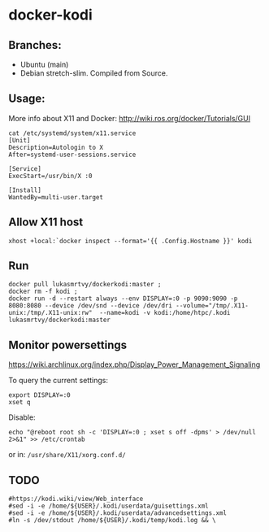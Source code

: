# docker-kodi

## Branches:
- Ubuntu (main)
- Debian stretch-slim. Compiled from Source.

## Usage:
More info about X11 and Docker: http://wiki.ros.org/docker/Tutorials/GUI

```
cat /etc/systemd/system/x11.service 
[Unit]
Description=Autologin to X
After=systemd-user-sessions.service

[Service]
ExecStart=/usr/bin/X :0

[Install]
WantedBy=multi-user.target
```

## Allow X11 host
```
xhost +local:`docker inspect --format='{{ .Config.Hostname }}' kodi
```

## Run
```
docker pull lukasmrtvy/dockerkodi:master ; 
docker rm -f kodi ; 
docker run -d --restart always --env DISPLAY=:0 -p 9090:9090 -p 8080:8080 --device /dev/snd --device /dev/dri --volume="/tmp/.X11-unix:/tmp/.X11-unix:rw"  --name=kodi -v kodi:/home/htpc/.kodi  lukasmrtvy/dockerkodi:master
```
## Monitor powersettings
https://wiki.archlinux.org/index.php/Display_Power_Management_Signaling

To query the current settings:
```
export DISPLAY=:0
xset q
```
Disable:
```
echo "@reboot root sh -c 'DISPLAY=:0 ; xset s off -dpms' > /dev/null 2>&1" >> /etc/crontab
```
or in:
`/usr/share/X11/xorg.conf.d/`

## TODO
```
#https://kodi.wiki/view/Web_interface
#sed -i -e /home/${USER}/.kodi/userdata/guisettings.xml
#sed -i -e /home/${USER}/.kodi/userdata/advancedsettings.xml 
#ln -s /dev/stdout /home/${USER}/.kodi/temp/kodi.log && \
```
